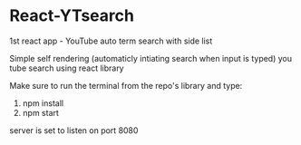 # React-YTsearch
1st react app - YouTube auto term search with side list

Simple self rendering (automaticly intiating search when input is typed) you tube search 
using react library

Make sure to run the terminal from the repo's library and type:
1. npm install
2. npm start

server is set to listen on port 8080

